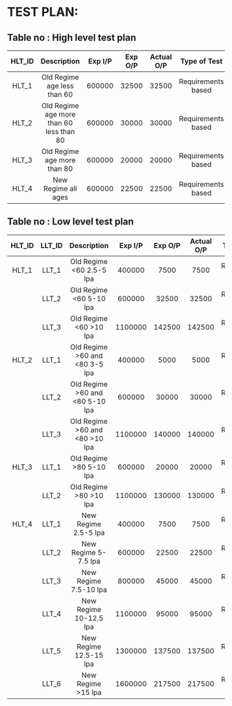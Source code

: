 # TEST PLAN:

## Table no : High level test plan

|HLT_ID|Description|Exp I/P|Exp O/P|Actual O/P|Type of Test|
|:--:|:--:|:--:|:--:|:--:|:--:|
|HLT_1|Old Regime age less than 60|600000|32500|32500|Requirements based|
|HLT_2|Old Regime age more than 60 less than 80|600000|30000|30000|Requirements based|
|HLT_3|Old Regime age more than 80|600000|20000|20000|Requirements based|
|HLT_4|New Regime all ages|600000|22500|22500|Requirements based|


## Table no : Low level test plan
|HLT_ID|LLT_ID|Description|Exp I/P|Exp O/P|Actual O/P|Type of Test|
|:--:|:--:|:--:|:--:|:--:|:--:|:--:|
|HLT_1|LLT_1|Old Regime <60 2.5-5 lpa|400000|7500|7500|Requirements based|
||LLT_2|Old Regime <60 5-10 lpa|600000|32500|32500|Requirements based|
||LLT_3|Old Regime <60 >10 lpa|1100000|142500|142500|Requirements based|
|HLT_2|LLT_1|Old Regime >60 and <80 3-5 lpa|400000|5000|5000|Requirements based|
||LLT_2|Old Regime >60 and <80 5-10 lpa|600000|30000|30000|Requirements based|
||LLT_3|Old Regime >60 and <80 >10 lpa|1100000|140000|140000|Requirements based|
|HLT_3|LLT_1|Old Regime >80 5-10 lpa|600000|20000|20000|Requirements based|
||LLT_2|Old Regime >80 >10 lpa|1100000|130000|130000|Requirements based|
|HLT_4|LLT_1|New Regime 2.5-5 lpa|400000|7500|7500|Requirements based|
||LLT_2|New Regime 5-7.5 lpa|600000|22500|22500|Requirements based|
||LLT_3|New Regime 7.5-10 lpa|800000|45000|45000|Requirements based|
||LLT_4|New Regime 10-12.5 lpa|1100000|95000|95000|Requirements based|
||LLT_5|New Regime 12.5-15 lpa|1300000|137500|137500|Requirements based|
||LLT_6|New Regime >15 lpa|1600000|217500|217500|Requirements based|
